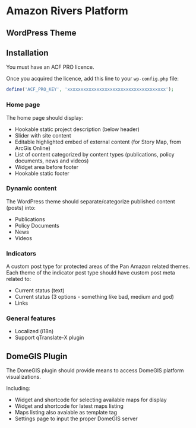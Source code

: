 # Amazon Rivers Platform

## WordPress Theme

## Installation

You must have an ACF PRO licence.

Once you acquired the licence, add this line to your `wp-config.php` file:

```php
define('ACF_PRO_KEY', 'xxxxxxxxxxxxxxxxxxxxxxxxxxxxxxxxxxxxx');
```


### Home page

The home page should display:

 - Hookable static project description (below header)
 - Slider with site content
 - Editable highlighted embed of external content (for Story Map, from ArcGis Online)
 - List of content categorized by content types (publications, policy documents, news and videos)
 - Widget area before footer
 - Hookable static footer

### Dynamic content

The WordPress theme should separate/categorize published content (posts) into:
  - Publications
  - Policy Documents
  - News
  - Videos

### Indicators

A custom post type for protected areas of the Pan Amazon related themes. Each theme of the indicator post type should have custom post meta related to:
 - Current status (text)
 - Current status (3 options - something like bad, medium and god)
 - Links

### General features
 - Localized (i18n)
 - Support qTranslate-X plugin

## DomeGIS Plugin

The DomeGIS plugin should provide means to access DomeGIS platform visualizations.

Including:
 - Widget and shortcode for selecting available maps for display
 - Widget and shortcode for latest maps listing
 - Maps listing also avaiable as template tag
 - Settings page to input the proper DomeGIS server
